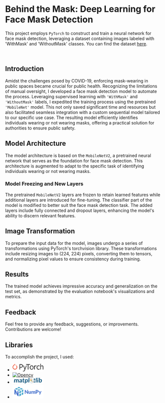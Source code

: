 # Behind the Mask: Deep Learning for Face Mask Detection

This project employs `PyTorch` to construct and train a neural network for face mask detection, leveraging a dataset containing images labeled with 'WithMask' and 'WithoutMask' classes.
You can find the dataset [here](https://www.kaggle.com/datasets/ashishjangra27/face-mask-12k-images-dataset).
<p align="center">
	<img src="./images/crowd-of-people-wearingface-mask.png" alt="" width="500">
</p>

## Introduction

Amidst the challenges posed by COVID-19, enforcing mask-wearing in public spaces became crucial for public health. Recognizing the limitations of manual oversight, I developed a face mask detection model to automate the process. Leveraging supervised learning with `'WithMask'` and `'WithoutMask'` labels, I expedited the training process using the pretrained `'MobileNet'` model. This not only saved significant time and resources but also facilitated seamless integration with a custom sequential model tailored to our specific use case. The resulting model efficiently identifies individuals wearing or not wearing masks, offering a practical solution for authorities to ensure public safety.

## Model Architecture

The model architecture is based on the `MobileNetV2`, a pretrained neural network that serves as the foundation for face mask detection. This architecture is augmented to adapt to the specific task of identifying individuals wearing or not wearing masks.

### Model Freezing and New Layers

The pretrained `MobileNetV2` layers are frozen to retain learned features while additional layers are introduced for fine-tuning. The classifier part of the model is modified to better suit the face mask detection task. The added layers include fully connected and dropout layers, enhancing the model's ability to discern relevant features.

## Image Transformation

To prepare the input data for the model, images undergo a series of transformations using PyTorch's torchvision library. These transformations include resizing images to (224, 224) pixels, converting them to tensors, and normalizing pixel values to ensure consistency during training.

## Results

The trained model achieves impressive accuracy and generalization on the test set, as demonstrated by the evaluation notebook's visualizations and metrics.

## Feedback
Feel free to provide any feedback, suggestions, or improvements. Contributions are welcome!

## Libraries

To accomplish the project, I used:

- [<img src="images/PyTorch.png" alt="PyTorch" width="100" /> ](https://pytorch.org/)
- [<img src="images/Opencv.png" alt="Opencv" width="100"/> ](https://opencv.org/)
- [<img src="images/Matplotlib.png" alt="Matplotlib" width="100"/>](https://matplotlib.org/)
- [<img src="images/Numpy.png" alt="Numpy" width="100"/> ](https://numpy.org/)
